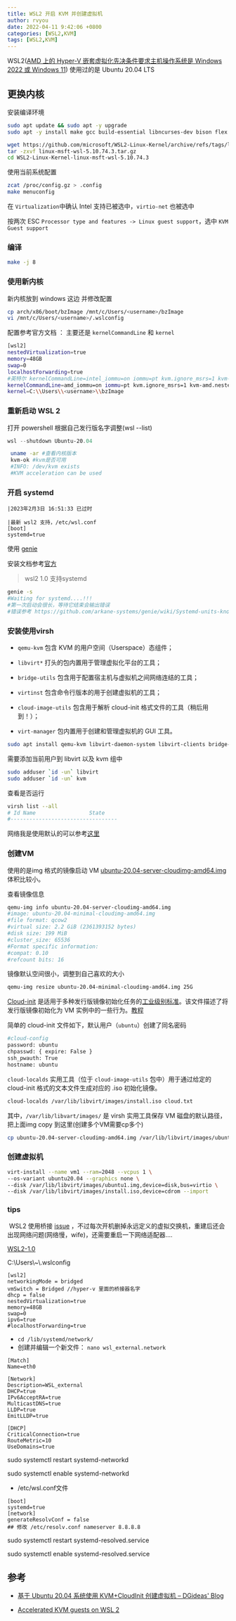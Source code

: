 ```yaml
---
title: WSL2 开启 KVM 并创建虚拟机
author: rvyou
date: 2022-04-11 9:42:06 +0800
categories: [WSL2,KVM]
tags: [WSL2,KVM]
---
```


 WSL2([AMD 上的 Hyper-V 嵌套虚拟化先决条件要求主机操作系统是 Windows 2022 或 Windows 11](https://forum.level1techs.com/t/windows-10-wsl2-enable-kvm-nested-virtualisation-on-amd/179072)) 使用过的是 Ubuntu 20.04 LTS

## 更换内核

安装编译环境

```bash
sudo apt update && sudo apt -y upgrade
sudo apt -y install make gcc build-essential libncurses-dev bison flex libssl-dev libelf-dev cpu-checker qemu-kvm aria2 使用微软 WSL2 专用[内核源码](https://github.com/microsoft/WSL2-Linux-Kernel)
```

```bash
wget https://github.com/microsoft/WSL2-Linux-Kernel/archive/refs/tags/linux-msft-wsl-5.10.74.3.tar.gz
tar -zxvf linux-msft-wsl-5.10.74.3.tar.gz
cd WSL2-Linux-Kernel-linux-msft-wsl-5.10.74.3
```

使用当前系统配置

```bash
zcat /proc/config.gz > .config
make menuconfig
```

在 `Virtualization`中确认 Intel 支持已被选中，`virtio-net` 也被选中

按两次 ESC `Processor type and features -> Linux guest support`，选中 `KVM Guest support`

### 编译

```bash
make -j 8
```

### 使用新内核

新内核放到 windows 这边 并修改配置

```bash
cp arch/x86/boot/bzImage /mnt/c/Users/<username>/bzImage
vi /mnt/c/Users/<username>/.wslconfig
```

配置参考官方文档 ： 主要还是 `kernelCommandLine` 和 `kernel`

```bash
[wsl2]
nestedVirtualization=true
memory=48GB
swap=0
localhostForwarding=true
#英特尔 kernelCommandLine=intel_iommu=on iommu=pt kvm.ignore_msrs=1 kvm-intel.nested=1 kvm-intel.ept=1 kvm-intel.emulate_invalid_guest_state=0 kvm-intel.enable_shadow_vmcs=1 kvm-intel.enable_apicv=1
kernelCommandLine=amd_iommu=on iommu=pt kvm.ignore_msrs=1 kvm-amd.nested=1 kvm-amd.ept=1 kvm-amd.emulate_invalid_guest_state=0 kvm-amd.enable_shadow_vmcs=1 kvm-amd.enable_apicv=1
kernel=C:\\Users\\<username>\\bzImage
```

### 重新启动 WSL 2

打开 powershell 根据自己发行版名字调整(wsl --list)

```powershell
wsl --shutdown Ubuntu-20.04
```

```bash
 uname -ar #查看内核版本
 kvm-ok #kvm是否可用
 #INFO: /dev/kvm exists
 #KVM acceleration can be used
```

### 开启 systemd

```
|2023年2月3日 16:51:33 已过时

|最新 wsl2 支持，/etc/wsl.conf
[boot]
systemd=true
```

使用 [genie](https://github.com/arkane-systems/genie)

安装文档参考[官方](https://arkane-systems.github.io/wsl-transdebian/)

> wsl2 1.0 支持systemd

```bash
genie -s
#Waiting for systemd....!!!
#第一次启动会很长，等待它结束会输出错误
#错误参考 https://github.com/arkane-systems/genie/wiki/Systemd-units-known-to-be-problematic-under-WSL
```

### 安装使用virsh

- `qemu-kvm` 包含 KVM 的用户空间（Userspace）态组件；

- `libvirt*` 打头的包内置用于管理虚拟化平台的工具；

- `bridge-utils` 包含用于配置宿主机与虚拟机之间网络连结的工具；

- `virtinst` 包含命令行版本的用于创建虚拟机的工具；

- `cloud-image-utils` 包含用于解析 cloud-init 格式文件的工具（稍后用到！）；

- `virt-manager` 包内置用于创建和管理虚拟机的 GUI 工具。

```bash
sudo apt install qemu-kvm libvirt-daemon-system libvirt-clients bridge-utils virtinst cloud-image-utils virt-manager -y
```

需要添加当前用户到 libvirt 以及 kvm 组中

```bash
sudo adduser `id -un` libvirt
sudo adduser `id -un` kvm
```

查看是否运行

```bash
virsh list --all
# Id Name                 State
#----------------------------------
```

网络我是使用默认的可以参考[这里](https://jamielinux.com/docs/libvirt-networking-handbook/index.html)

### 创建VM

使用的是img 格式的镜像启动 VM [ubuntu-20.04-server-cloudimg-amd64.img](https://cloud-images.ubuntu.com/releases/focal/release/) 体积比较小。

查看镜像信息

```bash
qemu-img info ubuntu-20.04-server-cloudimg-amd64.img
#image: ubuntu-20.04-minimal-cloudimg-amd64.img
#file format: qcow2
#virtual size: 2.2 GiB (2361393152 bytes)
#disk size: 199 MiB
#cluster_size: 65536
#Format specific information:
#compat: 0.10
#refcount bits: 16
```

镜像默认空间很小，调整到自己喜欢的大小

```bash
qemu-img resize ubuntu-20.04-minimal-cloudimg-amd64.img 25G
```

[Cloud-init](https://cloud-init.io/) 是适用于多种发行版镜像初始化任务的[工业级别标准](https://cloudinit.readthedocs.io/en/latest/index.html#)。该文件描述了将发行版镜像初始化为 VM 实例中的一些行为。[教程](https://www.digitalocean.com/community/tutorials/how-to-use-cloud-config-for-your-initial-server-setup)

简单的 cloud-init 文件如下，默认用户（`ubuntu`）创建了同名密码

```bash
#cloud-config
password: ubuntu
chpasswd: { expire: False }
ssh_pwauth: True
hostname: ubuntu
```

`cloud-localds` 实用工具（位于 `cloud-image-utils` 包中）用于通过给定的 cloud-init 格式的文本文件生成对应的 .iso 初始化镜像。

```bash
cloud-localds /var/lib/libvirt/images/install.iso cloud.txt
```

其中，`/var/lib/libvart/images/` 是 virsh 实用工具保存 VM 磁盘的默认路径，把上面img copy 到这里(创建多个VM需要cp多个)

```bash
cp ubuntu-20.04-server-cloudimg-amd64.img /var/lib/libvirt/images/ubuntu1.img
```

### 创建虚拟机

```bash
virt-install --name vm1 --ram=2048 --vcpus 1 \
--os-variant ubuntu20.04 --graphics none \
--disk /var/lib/libvirt/images/ubuntu1.img,device=disk,bus=virtio \
--disk /var/lib/libvirt/images/install.iso,device=cdrom --import
```

### tips

 WSL2 使用桥接 [issue](https://github.com/microsoft/WSL/issues/4150https://github.com/microsoft/WSL/issues/4150) ，不过每次开机删掉永远定义的虚拟交换机，重建后还会出现网络问题(网络慢，wife)，还需要重启一下网络适配器....

[WSL2-1.0](https://github.com/luxzg/WSL2-fixes/blob/master/networkingMode%3Dbridged.md#install-wsl-2-preview)

C:\Users\\~\\.wslconfig

```
[wsl2]
networkingMode = bridged
vmSwitch = Bridged //hyper-v 里面的桥接器名字
dhcp = false
nestedVirtualization=true
memory=48GB
swap=0
ipv6=true
#localhostForwarding=true
```

- `cd /lib/systemd/network/`
- 创建并编辑一个新文件： `nano wsl_external.network`

```
[Match]
Name=eth0

[Network]
Description=WSL_external
DHCP=true
IPv6AcceptRA=true
MulticastDNS=true
LLDP=true
EmitLLDP=true

[DHCP]
CriticalConnection=true
RouteMetric=10
UseDomains=true
```

sudo systemctl restart systemd-networkd

sudo systemctl enable systemd-networkd

- /etc/wsl.conf文件

```
[boot]
systemd=true
[network]
generateResolvConf = false
## 修改 /etc/resolv.conf nameserver 8.8.8.8
```

sudo systemctl restart systemd-resolved.service

sudo systemctl enable systemd-resolved.service

## 参考

- [基于 Ubuntu 20.04 系统使用 KVM+CloudInit 创建虚拟机 &#8211; DGideas&#039; Blog](https://dgideas.net/2020/create-vm-based-on-ubuntu-20-04-and-kvm-cloudinit/)

- [Accelerated KVM guests on WSL 2](https://boxofcables.dev/accelerated-kvm-guests-on-wsl-2/)
